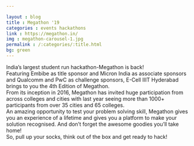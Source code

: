 ```yaml
---

layout : blog
title : Megathon '19
categories : events hackathons
link : https://megathon.in/
img : megathon-carousel-1.jpg
permalink : /:categories/:title.html
bg: green
---
```


 India’s largest student run hackathon-Megathon is back!<br>
Featuring Embibe as title sponsor and Micron India as associate sponsors and Qualcomm and PwC as challenge sponsors, E-Cell IIIT Hyderabad brings to you the 4th Edition of Megathon.<br>
From its inception in 2016, Megathon has invited huge participation from across colleges and cities with last year seeing more than 1000+ participants from over 35 cities and 65 colleges. <br>
An amazing opportunity to test your problem solving skill, Megathon gives you an experience of a lifetime and gives you a platform to make your solution recognised. And don’t forget the awesome goodies you’ll take home! <br>
So, pull up your socks, think out of the box and get ready to hack!